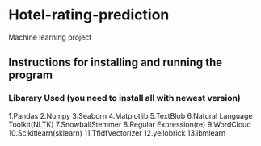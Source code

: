 # Hotel-rating-prediction
Machine learning project
## Instructions for installing and running the program
### Libarary Used (you need to install all with newest version)
1.Pandas
2.Numpy
3.Seaborn
4.Matplotlib
5.TextBlob
6.Natural Language Toolkit(NLTK)
7.SnowballStemmer
8.Regular Expression(re)
9.WordCloud
10.Scikitlearn(sklearn)
11.TfidfVectorizer
12.yellobrick
13.ibmlearn
